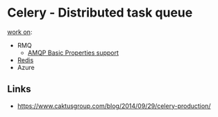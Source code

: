 # Celery - Distributed task queue

[work on](https://webdevblog.ru/python-celery/amp/):

- RMQ
  - [AMQP Basic Properties support](https://docs.celeryq.dev/en/v5.2.7/userguide/tasks.html#:~:text=to%20(queue%20name).-,correlation_id,-Usually%20the%20same)
- [Redis](../redis.md)
- Azure

## Links

- https://www.caktusgroup.com/blog/2014/09/29/celery-production/

